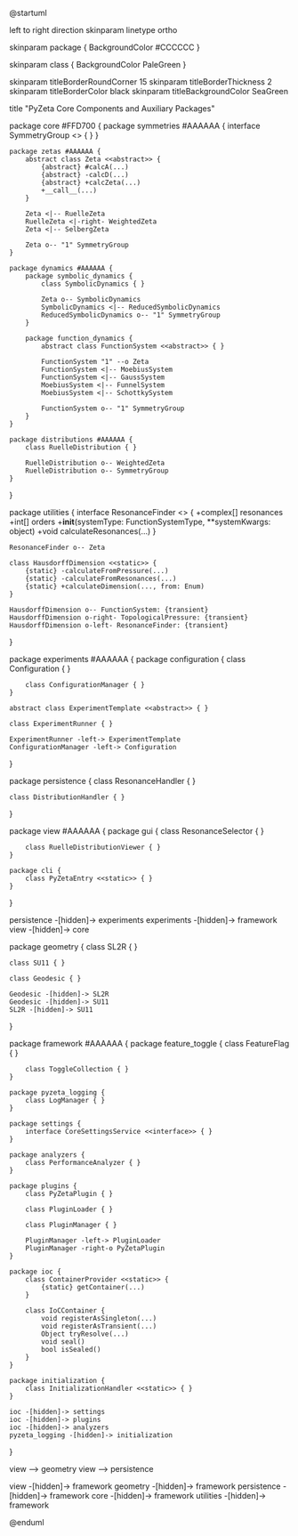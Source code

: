 @startuml

left to right direction
skinparam linetype ortho

skinparam package {
    BackgroundColor #CCCCCC
}

skinparam class {
    BackgroundColor PaleGreen
}

skinparam titleBorderRoundCorner 15
skinparam titleBorderThickness 2
skinparam titleBorderColor black
skinparam titleBackgroundColor SeaGreen

title "PyZeta Core Components and Auxiliary Packages"

package core #FFD700 {
    package symmetries #AAAAAA {
        interface SymmetryGroup <<interface>> { }
    }

    package zetas #AAAAAA {
        abstract class Zeta <<abstract>> {
            {abstract} #calcA(...)
            {abstract} -calcD(...)
            {abstract} +calcZeta(...)
            +__call__(...)
        }

        Zeta <|-- RuelleZeta
        RuelleZeta <|-right- WeightedZeta
        Zeta <|-- SelbergZeta

        Zeta o-- "1" SymmetryGroup
    }

    package dynamics #AAAAAA {
        package symbolic_dynamics {
            class SymbolicDynamics { }

            Zeta o-- SymbolicDynamics
            SymbolicDynamics <|-- ReducedSymbolicDynamics
            ReducedSymbolicDynamics o-- "1" SymmetryGroup
        }

        package function_dynamics {
            abstract class FunctionSystem <<abstract>> { }

            FunctionSystem "1" --o Zeta
            FunctionSystem <|-- MoebiusSystem
            FunctionSystem <|-- GaussSystem
            MoebiusSystem <|-- FunnelSystem
            MoebiusSystem <|-- SchottkySystem

            FunctionSystem o-- "1" SymmetryGroup
        }
    }

    package distributions #AAAAAA {
        class RuelleDistribution { }

        RuelleDistribution o-- WeightedZeta
        RuelleDistribution o-- SymmetryGroup
    }
}

package utilities {
    interface ResonanceFinder <<interface>> {
        +complex[] resonances
        +int[] orders
        +__init__(systemType: FunctionSystemType, **systemKwargs: object)
        +void calculateResonances(...)
    }

    ResonanceFinder o-- Zeta

    class HausdorffDimension <<static>> {
        {static} -calculateFromPressure(...)
        {static} -calculateFromResonances(...)
        {static} +calculateDimension(..., from: Enum)
    }

    HausdorffDimension o-- FunctionSystem: {transient}
    HausdorffDimension o-right- TopologicalPressure: {transient}
    HausdorffDimension o-left- ResonanceFinder: {transient}
}

package experiments #AAAAAA {
    package configuration {
        class Configuration { }

        class ConfigurationManager { }
    }

    abstract class ExperimentTemplate <<abstract>> { }

    class ExperimentRunner { }

    ExperimentRunner -left-> ExperimentTemplate
    ConfigurationManager -left-> Configuration
}

package persistence {
    class ResonanceHandler { }

    class DistributionHandler { }
}

package view #AAAAAA {
    package gui {
        class ResonanceSelector { }

        class RuelleDistributionViewer { }
    }

    package cli {
        class PyZetaEntry <<static>> { }
    }
}

persistence -[hidden]-> experiments
experiments -[hidden]-> framework
view -[hidden]-> core

package geometry {
    class SL2R { }

    class SU11 { }

    class Geodesic { }

    Geodesic -[hidden]-> SL2R
    Geodesic -[hidden]-> SU11
    SL2R -[hidden]-> SU11
}

package framework #AAAAAA {
    package feature_toggle {
        class FeatureFlag { }

        class ToggleCollection { }
    }

    package pyzeta_logging {
        class LogManager { }
    }

    package settings {
        interface CoreSettingsService <<interface>> { }
    }

    package analyzers {
        class PerformanceAnalyzer { }
    }

    package plugins {
        class PyZetaPlugin { }

        class PluginLoader { }

        class PluginManager { }

        PluginManager -left-> PluginLoader
        PluginManager -right-o PyZetaPlugin
    }

    package ioc {
        class ContainerProvider <<static>> {
            {static} getContainer(...)
        }

        class IoCContainer {
            void registerAsSingleton(...)
            void registerAsTransient(...)
            Object tryResolve(...)
            void seal()
            bool isSealed()
        }
    }

    package initialization {
        class InitializationHandler <<static>> { }
    }

    ioc -[hidden]-> settings
    ioc -[hidden]-> plugins
    ioc -[hidden]-> analyzers
    pyzeta_logging -[hidden]-> initialization
}

view --> geometry
view --> persistence

view -[hidden]-> framework
geometry -[hidden]-> framework
persistence -[hidden]-> framework
core -[hidden]-> framework
utilities -[hidden]-> framework

@enduml